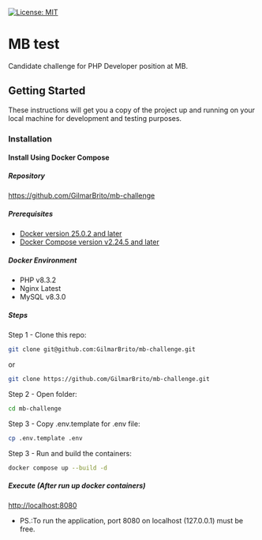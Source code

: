 [![License: MIT](https://img.shields.io/badge/License-MIT-brightgreen.svg)](https://opensource.org/licenses/MIT)

# MB test
Candidate challenge for PHP Developer position at MB.

## Getting Started
These instructions will get you a copy of the project up and running on your local machine for development and testing purposes.

### Installation

#### Install Using Docker Compose

##### Repository
https://github.com/GilmarBrito/mb-challenge

##### Prerequisites
- [Docker version 25.0.2 and later](https://docs.docker.com/engine/install/)
- [Docker Compose version v2.24.5 and later](https://docs.docker.com/compose/install/)

##### Docker Environment

- PHP v8.3.2
- Nginx Latest
- MySQL v8.3.0

##### Steps
Step 1 - Clone this repo:

```BASH
git clone git@github.com:GilmarBrito/mb-challenge.git
```
or
```BASH
git clone https://github.com/GilmarBrito/mb-challenge.git
```

Step 2 - Open folder:

```BASH
cd mb-challenge
```

Step 3 - Copy .env.template for .env file:

```BASH
cp .env.template .env
```

Step 3 - Run and build the containers:

```BASH
docker compose up --build -d
```

<!-- Step 4 - Install every dependencies:

```BASH
docker compose exec php-service composer install && docker compose exec php-service composer dump-autoload --optimize
```

Step 5 - Generate application key:

```BASH
docker compose exec php-service php artisan key:generate
```

Step 6 - Compile frontend files:

```BASH
docker compose exec php-service npm install && npm build
```

```BASH
docker compose exec php-service php artisan migrate --seed
``` -->

##### Execute (After run up docker containers)

[http://localhost:8080](http://localhost:8080)

* PS.:To run the application, port 8080 on localhost (127.0.0.1) must be free.
